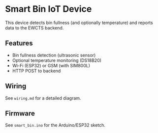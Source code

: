 # Smart Bin IoT Device

This device detects bin fullness (and optionally temperature) and reports data to the EWCTS backend.

## Features
- Bin fullness detection (ultrasonic sensor)
- Optional temperature monitoring (DS18B20)
- Wi-Fi (ESP32) or GSM (with SIM800L)
- HTTP POST to backend

## Wiring
See `wiring.md` for a detailed diagram.

## Firmware
See `smart_bin.ino` for the Arduino/ESP32 sketch. 